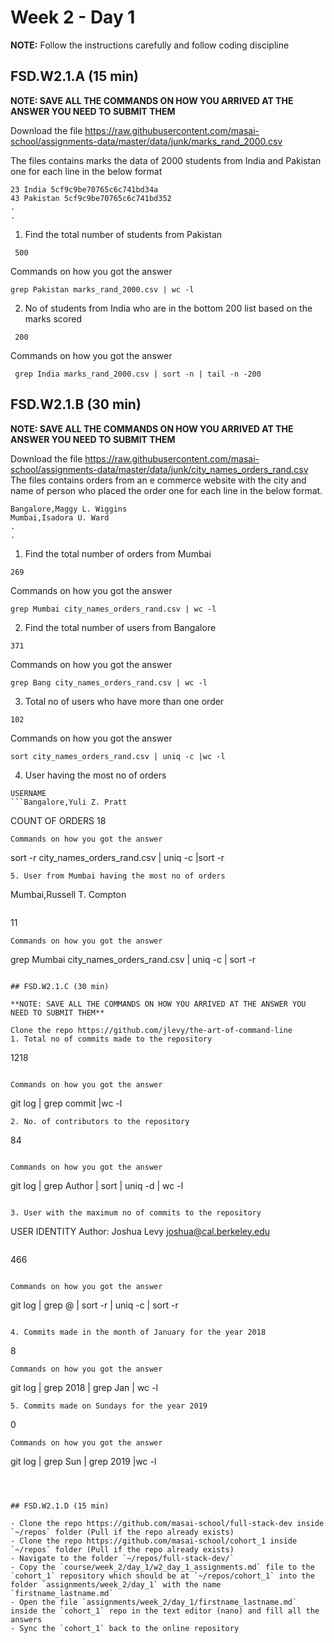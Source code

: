 # Week 2 - Day 1

**NOTE:** Follow the instructions carefully and follow coding discipline



## FSD.W2.1.A (15 min)

**NOTE: SAVE ALL THE COMMANDS ON HOW YOU ARRIVED AT THE ANSWER YOU NEED TO SUBMIT THEM**

Download the file https://raw.githubusercontent.com/masai-school/assignments-data/master/data/junk/marks_rand_2000.csv

The files contains marks the data of 2000 students from India and Pakistan one for each line in the below format

``` 
23 India 5cf9c9be70765c6c741bd34a
43 Pakistan 5cf9c9be70765c6c741bd352
.
.

```
1. Find the total number of students from Pakistan

```
 500
```

Commands on how you got the answer

```
grep Pakistan marks_rand_2000.csv | wc -l

```
2. No of students from India who are in the bottom 200 list based on the marks scored
```
 200
```
Commands on how you got the answer

```
 grep India marks_rand_2000.csv | sort -n | tail -n -200

```


## FSD.W2.1.B (30 min)

**NOTE: SAVE ALL THE COMMANDS ON HOW YOU ARRIVED AT THE ANSWER YOU NEED TO SUBMIT THEM**

Download the file https://raw.githubusercontent.com/masai-school/assignments-data/master/data/junk/city_names_orders_rand.csv
The files contains orders from an e commerce website with the city and name of person who placed the order one for each line in the below format.

``` 
Bangalore,Maggy L. Wiggins
Mumbai,Isadora U. Ward
.
.

```

1. Find the total number of orders from Mumbai

```
269
```

Commands on how you got the answer

```
grep Mumbai city_names_orders_rand.csv | wc -l

```
2. Find the total number of users from Bangalore

```
371
```

Commands on how you got the answer

```
grep Bang city_names_orders_rand.csv | wc -l
```
3. Total no of users who have more than one order

```
102
```

Commands on how you got the answer

```
sort city_names_orders_rand.csv | uniq -c |wc -l
```
4. User having the most no of orders
```
USERNAME
```Bangalore,Yuli Z. Pratt
```
COUNT OF ORDERS 18 
```
Commands on how you got the answer

```
 sort -r city_names_orders_rand.csv | uniq -c |sort -r
```
5. User from Mumbai having the most no of orders
```
 Mumbai,Russell T. Compton
```
```
 11
```
Commands on how you got the answer

```
 grep Mumbai city_names_orders_rand.csv | uniq -c | sort -r
 
```

## FSD.W2.1.C (30 min)

**NOTE: SAVE ALL THE COMMANDS ON HOW YOU ARRIVED AT THE ANSWER YOU NEED TO SUBMIT THEM**

Clone the repo https://github.com/jlevy/the-art-of-command-line
1. Total no of commits made to the repository
```
1218
```

Commands on how you got the answer

```
git log | grep commit |wc -l

```
2. No. of contributors to the repository
```
84
```

Commands on how you got the answer

```
git log | grep Author | sort | uniq -d | wc -l

```

3. User with the maximum no of commits to the repository
```
USER IDENTITY   Author: Joshua Levy <joshua@cal.berkeley.edu>
```
``` 
466
```

Commands on how you got the answer

```
git log | grep @ | sort -r | uniq -c | sort -r

```

4. Commits made in the month of January for the year 2018
```
8
```
Commands on how you got the answer

```
 git log | grep 2018 | grep Jan | wc -l

```
5. Commits made on Sundays for the year 2019
```
0
```
Commands on how you got the answer

```
git log | grep Sun | grep 2019 |wc -l

```



## FSD.W2.1.D (15 min)

- Clone the repo https://github.com/masai-school/full-stack-dev inside `~/repos` folder (Pull if the repo already exists)
- Clone the repo https://github.com/masai-school/cohort_1 inside `~/repos` folder (Pull if the repo already exists)
- Navigate to the folder `~/repos/full-stack-dev/`
- Copy the `course/week_2/day_1/w2_day_1_assignments.md` file to the `cohort_1` repository which should be at `~/repos/cohort_1` into the folder `assignments/week_2/day_1` with the name `firstname_lastname.md`
- Open the file `assignments/week_2/day_1/firstname_lastname.md` inside the `cohort_1` repo in the text editor (nano) and fill all the answers
- Sync the `cohort_1` back to the online repository
